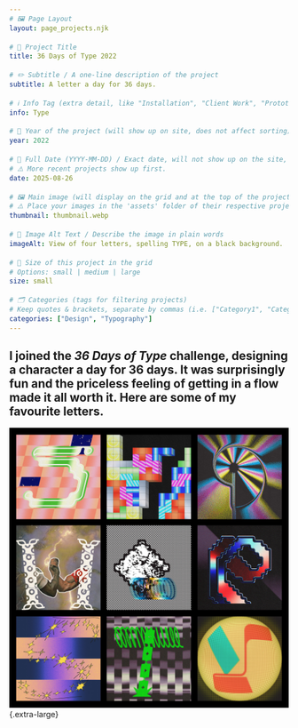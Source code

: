 ```yaml
---
# 🖼️ Page Layout
layout: page_projects.njk

# 📌 Project Title
title: 36 Days of Type 2022

# ✏️ Subtitle / A one-line description of the project
subtitle: A letter a day for 36 days.

# ℹ️ Info Tag (extra detail, like "Installation", "Client Work", "Prototype"). Keep this short, usually 1–2 words
info: Type

# 📅 Year of the project (will show up on site, does not affect sorting)
year: 2022

# 📆 Full Date (YYYY-MM-DD) / Exact date, will not show up on the site, only for sorting
# ⚠️ More recent projects show up first.
date: 2025-08-26

# 🖼️ Main image (will display on the grid and at the top of the project page)
# ⚠️ Place your images in the 'assets' folder of their respective projects
thumbnail: thumbnail.webp

# 💬 Image Alt Text / Describe the image in plain words
imageAlt: View of four letters, spelling TYPE, on a black background.

# 📏 Size of this project in the grid
# Options: small | medium | large
size: small

# 🗂️ Categories (tags for filtering projects)
# Keep quotes & brackets, separate by commas (i.e. ["Category1", "Category2", "Category3"])
categories: ["Design", "Typography"]
---
```


## I joined the _36 Days of Type_ challenge, designing a character a day for 36 days. It was surprisingly fun and the priceless feeling of getting in a flow made it all worth it. Here are some of my favourite letters.

![Grid view of 9 letters – 5, 7, 9, H, Q, R, S, T, Y.](assets/grid.jpg " "){.extra-large}